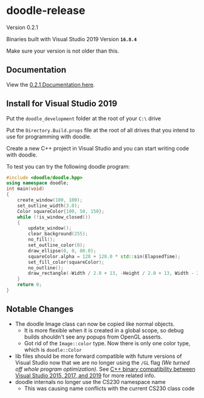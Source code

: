 # doodle-release

Version 0.2.1

Binaries built with Visual Studio 2019 Version **`16.8.4`**

Make sure your version is not older than this.

## Documentation

View the [0.2.1 Documentation here](https://rudy-digipen.github.io/doodle-release/0.2.1/index.html).

## Install for Visual Studio 2019

Put the `doodle_development` folder at the root of your `C:\` drive

Put the `Directory.Build.props` file at the root of all drives that you intend to use for programming with doodle.

Create a new C++ project in Visual Studio and you can start writing code with doodle.

To test you can try the following doodle program:

```c++
#include <doodle/doodle.hpp>
using namespace doodle;
int main(void)
{
    create_window(100, 100);
    set_outline_width(3.0);
    Color squareColor{100, 50, 150};
    while (!is_window_closed())
    {
        update_window();
        clear_background(255);
        no_fill();
        set_outline_color(0);
        draw_ellipse(0, 0, 80.0);
        squareColor.alpha = 128 + 128.0 * std::sin(ElapsedTime);
        set_fill_color(squareColor);
        no_outline();
        draw_rectangle(-Width / 2.0 + 13, -Height / 2.0 + 13, Width - 26.0, Height - 26.0);
    }
    return 0;
}

```

## Notable Changes

- The doodle Image class can now be copied like normal objects. 
    * It is more flexible when it is created in a global scope, so debug builds shouldn't see any popups from OpenGL asserts.
    * Got rid of the `Image::color` type. Now there is only one color type, which is `doodle::Color`
- lib files should be more forward compatible with future versions of Visual Studio now that we are no longer using the `/GL` flag _(We turned off whole program optimization)_. See [C++ binary compatibility between Visual Studio 2015, 2017, and 2019](https://docs.microsoft.com/en-us/cpp/porting/binary-compat-2015-2017) for more related info.
- doodle internals no longer use the CS230 namespace name
    * This was causing name conflicts with the current CS230 class code


